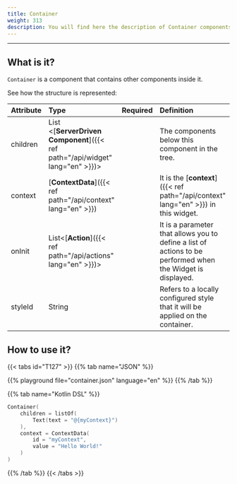 ```yaml
---
title: Container
weight: 313
description: You will find here the description of Container components and its attribute details
---
```


---

## What is it?

`Container` is a component that contains other components inside it.

See how the structure is represented:

| **Attribute** | **Type**  | Required | **Definition** |
| :--- | :--- | :--- | :--- |
| children | List &lt;[**ServerDriven Component**]({{< ref path="/api/widget" lang="en" >}})&gt; |     | The components below this component in the tree.  |
| context | [**ContextData**]({{< ref path="/api/context" lang="en" >}}) |  | It is the [**context**]({{< ref path="/api/context" lang="en" >}}) in this widget.  |
| onInit | List&lt;[**Action**]({{< ref path="/api/actions" lang="en" >}})&gt; |  | It is a parameter that allows you to define a list of actions to be performed when the Widget is displayed. |
| styleId   | String                                              |          | Refers to a locally configured style that it will be applied on the container. |


## How to use it?

{{< tabs id="T127" >}}
{{% tab name="JSON" %}}
<!-- json-playground:container.json
{
    "_beagleComponent_": "beagle:container",
    "children": [
        {
          "_beagleComponent_": "beagle:text",
          "text": "@{myContext}"
        }
    ],
    "context": {
        "id": "myContext",
        "value": "Hello world!"
    }
}
-->
{{% playground file="container.json" language="en" %}}
{{% /tab %}}

{{% tab name="Kotlin DSL" %}}
```kotlin
Container(
    children = listOf(
        Text(text = "@{myContext}")
    ),
    context = ContextData(
        id = "myContext",
        value = "Hello World!"
    )
)
```
{{% /tab %}}
{{< /tabs >}}

